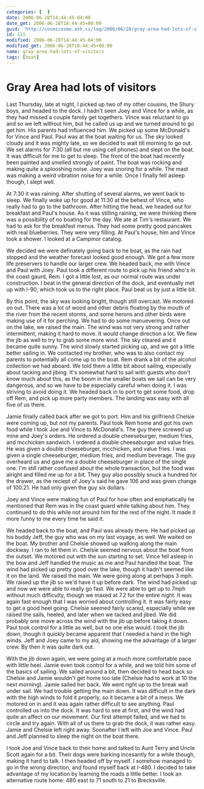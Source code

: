 ```yaml
---
categories: {  }
date: 2006-06-28T14:44:45-04:00
date_gmt: 2006-06-28T18:44:45+00:00
guid: 'http://cosmicosmo.ath.cx/log/2006/06/28/gray-area-had-lots-of-visitors/'
id: 111
modified: 2006-06-28T14:44:45-04:00
modified_gmt: 2006-06-28T18:44:45+00:00
name: gray-area-had-lots-of-visitors
tags: [boat]
---
```


Gray Area had lots of visitors
==============================

Last Thursday, late at night, I picked up two of my other cousins, the Shury boys, and headed to the dock.  I hadn't seen Joey and Vince for a while, as they had missed a couple family get togethers.  Vince was reluctant to go and so we left without him, but he called us up and we turned around to go get him.  His parents had influenced him.  We picked up some McDonald's for Vince and Paul.  Paul was at the boat waiting for us.  The sky looked cloudy and it was mighty late, so we decided to wait till morning to go out.  We set alarms for 7:30 (all but me using cell phones) and slept on the boat.  It was difficult for me to get to sleep.  The front of the boat had recently been painted and smelled strongly of paint.  The boat was rocking and making quite a splooshing noise.  Joey was snoring for a while.  The mast was making a weird vibration noise for a while.  Once I finally fell asleep though, I slept well.

At 7:30 it was raining.  After shutting of several alarms, we went back to sleep.  We finally woke up for good at 11:30 at the behest of Vince, who really had to go to the bathroom.  After hitting the head, we headed out for breakfast and Paul's house.  As it was stilling raining, we were thinking there was a possibility of no boating for the day.  We ate at Tim's restaurant.  We had to ask for the breakfast menus.  They had some pretty good pancakes with real blueberries.  They were very filling.  At Paul's house, him and Vince took a shower.  I looked at a Campmor catalog.

We decided we were definately going back to he boat, as the rain had stopped and the weather forecast looked good enough.  We got a few more life preservers to handle our larger crew.  We headed back, me with Vince and Paul with Joey.  Paul took a different route to pick up his friend who's in the coast gaurd, Rem.  I got a little lost, as our normal route was under construction.  I beat in the general direction of the dock, and eventually met up with I-90, which took us to the right place.  Paul beat us by just a little bit.

By this point, the sky was looking bright, though still overcast.  We motored on out.  There was a lot of wood and other debris floating by the mouth of the river from the recent storms, and some herons and other birds were making use of it for perching.  We had to do some manuevering.  Once out on the lake, we raised the main.  The wind was not very strong and rather intermittent, making it hard to move.  It would change direction a lot.  We flew the jib as well to try to grab some more wind.  The sky cleared and it became quite sunny.  The wind slowly started picking up, and we got a little better sailing in.  We contacted my brother, who was to also contact my parents to potentially all come up to the boat.  Rem drank a bit of the alcohol collection we had aboard.  We told them a little bit about sailing, especially about tacking and jibing.  It's somewhat hard to sail with guests who don't know much about this, as the boom in the smaller boats we sail can be very dangerous, and so we have to be especially careful when doing it.  I was striving to avoid doing it.  We headed back in to port to get some food, drop off Rem, and pick up more party members.  The landing was easy with all five of us there.

Jamie finally called back after we got to port.  Him and his girlfriend Chelsie were coming up, but not my parents.  Paul took Rem home and got his own food while I took Joe and Vince to McDonald's.  The guy there screwed up mine and Joey's orders.  He ordered a double cheeseburger, medium fries, and mcchicken sandwich.  I ordered a double cheeseburger and value fries.  He was given a double cheeseburger, mcchicken, and value fries.  I was given a single cheeseburger, medium fries, and medium beverage.  The guy overheard us and gave me a double cheeseburger in place of the single one.  I'm still rather confused about the whole transaction, but the food was alright and filled me up for a bit.  They guy also possibly snuck a hundred for the drawer, as the reciept of Joey's said he gave 106 and was given change of 100.21.  He had only given the guy six dollars.

Joey and Vince were making fun of Paul for how often and emphatically he mentioned that Rem was in the coast guard while talking about him.  They continued to do this while not around him for the rest of the night.  It made it more funny to me every time he said it.

We headed back to the boat, and Paul was already there.  He had picked up his buddy Jeff, the guy who was on my last voyage, as well.  We waited on the boat.  My brother and Chelsie showed up walking along the main dockway.  I ran to let them in.  Chelsie seemed nervous about the boat from the outset.  We motored out with the sun starting to set.  Vince fell asleep in the bow and Jeff handled the music as me and Paul handled the boat.  The wind had picked up pretty good over the lake, though it hadn't seemed like it on the land.  We raised the main.  We were going along at perhaps 3 mph.  We raised up the jib so we'd have it up before dark.  The wind had picked up and now we were able to really go fast.  We were able to get up to 7mph without much difficulty, though we maxed at 7.2 for the entire night.  It was again fast enough that I was worried about controlling it.  It was fairly easy to get a good heel going.  Chelsie seemed fairly scared, especially while we raised the sails, heeled, and later when we tacked and jibed.  We did probably one move across the wind with the jib up before taking it down.  Paul took control for a little as well, but no one else would.  I took the jib down, though it quickly became apparent that I needed a hand in the high winds.  Jeff and Joey came to my aid, showing me the advantage of a larger crew.  By then it was quite dark out.

With the jib down again, we were going at a much more comfortable pace with little heel.  Jamie even took control for a while, and we told him some of the basics of sailing.  We sailed around a bit, then decided to head back so Chelsie and Jamie wouldn't get home too late (Chelsie had to work at 10 the next morning).  Jamie sailed her back.  We went right up to the break wall under sail.  We had trouble getting the main down.  It was difficult in the dark with the high winds to fold it properly, so it became a bit of a mess.  We motored on in and it was again rather difficult to see anything.  Paul controlled us into the dock.  It was hard to see at first, and the wind had quite an affect on our movement.  Our first attempt failed, and we had to circle and try again.  With all of us there to grab the dock, it was rather easy.  Jamie and Chelsie left right away.  Soonafter I left with Joe and Vince.  Paul and Jeff planned to sleep the night on the boat there.

I took Joe and Vince back to their home and talked to Aunt Terry and Uncle Scott again for a bit.  Their dogs were barking incesantly for a while though, making it hard to talk.  I then headed off by myself.  I somehow managed to go in the wrong direction, and found myself back at I-480.  I decided to take advantage of my location by learning the roads a little better.  I took an alternative route home:  480 east to 71 south to 21 to Brecksville.
